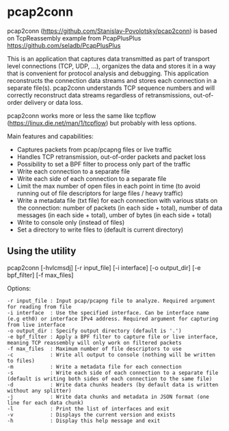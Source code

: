 pcap2conn
==============

pcap2conn (https://github.com/Stanislav-Povolotsky/pcap2conn) is based on TcpReassembly example from PcapPlusPlus https://github.com/seladb/PcapPlusPlus

This is an application that captures data transmitted as part of transport level connections (TCP, UDP, ...), organizes the data and stores it in a way that is convenient for protocol analysis and debugging.
This application reconstructs the connection data streams and stores each connection in a separate file(s). pcap2conn understands TCP sequence numbers and will correctly reconstruct
data streams regardless of retransmissions, out-of-order delivery or data loss.

pcap2conn works more or less the same like tcpflow (https://linux.die.net/man/1/tcpflow) but probably with less options.

Main features and capabilities:
- Captures packets from pcap/pcapng files or live traffic
- Handles TCP retransmission, out-of-order packets and packet loss
- Possibility to set a BPF filter to process only part of the traffic
- Write each connection to a separate file
- Write each side of each connection to a separate file
- Limit the max number of open files in each point in time (to avoid running out of file descriptors for large files / heavy traffic)
- Write a metadata file (txt file) for each connection with various stats on the connection: number of packets (in each side + total), number of data messages (in each side + total), umber of bytes (in each side + total)
- Write to console only (instead of files)
- Set a directory to write files to (default is current directory)


Using the utility
-----------------

pcap2conn [-hvlcmsdj] [-r input_file] [-i interface] [-o output_dir] [-e bpf_filter] [-f max_files]

Options:

    -r input_file : Input pcap/pcapng file to analyze. Required argument for reading from file
    -i interface  : Use the specified interface. Can be interface name (e.g eth0) or interface IPv4 address. Required argument for capturing from live interface
    -o output_dir : Specify output directory (default is '.')
    -e bpf_filter : Apply a BPF filter to capture file or live interface, meaning TCP reassembly will only work on filtered packets
    -f max_files  : Maximum number of file descriptors to use
    -c            : Write all output to console (nothing will be written to files)
    -m            : Write a metadata file for each connection
    -s            : Write each side of each connection to a separate file (default is writing both sides of each connection to the same file)
    -d            : Write data chunks headers (by default data is written without any splitter)
    -j            : Write data chunks and metadata in JSON format (one line for each data chunk)
    -l            : Print the list of interfaces and exit
    -v            : Displays the current version and exists
    -h            : Display this help message and exit

